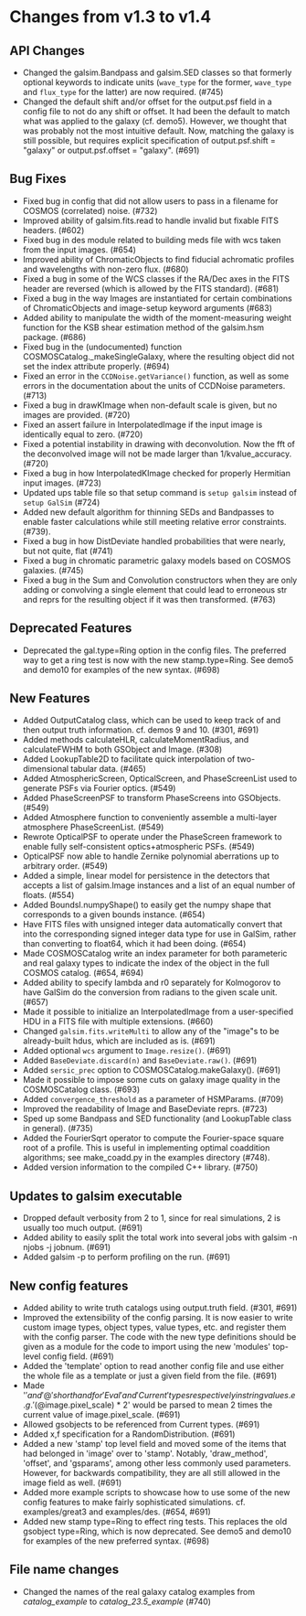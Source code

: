 Changes from v1.3 to v1.4
=========================

API Changes
-----------

- Changed the galsim.Bandpass and galsim.SED classes so that formerly optional
  keywords to indicate units (`wave_type` for the former, `wave_type` and
 `flux_type` for the latter) are now required. (#745)
- Changed the default shift and/or offset for the output.psf field in a config
  file to not do any shift or offset.  It had been the default to match what
  was applied to the galaxy (cf. demo5).  However, we thought that was probably
  not the most intuitive default.  Now, matching the galaxy is still possible,
  but requires explicit specification of output.psf.shift = "galaxy" or
  output.psf.offset = "galaxy". (#691)


Bug Fixes
---------

- Fixed bug in config that did not allow users to pass in a filename for
  COSMOS (correlated) noise.  (#732)
- Improved ability of galsim.fits.read to handle invalid but fixable FITS
  headers. (#602)
- Fixed bug in des module related to building meds file with wcs taken from
  the input images. (#654)
- Improved ability of ChromaticObjects to find fiducial achromatic profiles
  and wavelengths with non-zero flux. (#680)
- Fixed a bug in some of the WCS classes if the RA/Dec axes in the FITS header
  are reversed (which is allowed by the FITS standard). (#681)
- Fixed a bug in the way Images are instantiated for certain combinations of
  ChromaticObjects and image-setup keyword arguments (#683)
- Added ability to manipulate the width of the moment-measuring weight function
  for the KSB shear estimation method of the galsim.hsm package. (#686)
- Fixed bug in the (undocumented) function COSMOSCatalog._makeSingleGalaxy,
  where the resulting object did not set the index attribute properly. (#694)
- Fixed an error in the `CCDNoise.getVariance()` function, as well as some
  errors in the documentation about the units of CCDNoise parameters. (#713)
- Fixed a bug in drawKImage when non-default scale is given, but no images
  are provided. (#720)
- Fixed an assert failure in InterpolatedImage if the input image is
  identically equal to zero. (#720)
- Fixed a potential instability in drawing with deconvolution.  Now the fft of
  the deconvolved image will not be made larger than 1/kvalue_accuracy. (#720)
- Fixed a bug in how InterpolatedKImage checked for properly Hermitian input
  images. (#723)
- Updated ups table file so that setup command is `setup galsim` instead of
  `setup GalSim` (#724)
- Added new default algorithm for thinning SEDs and Bandpasses to enable faster
  calculations while still meeting relative error constraints. (#739).
- Fixed a bug in how DistDeviate handled probabilities that were nearly, but
  not quite, flat (#741)
- Fixed a bug in chromatic parametric galaxy models based on COSMOS galaxies.
  (#745)
- Fixed a bug in the Sum and Convolution constructors when they are only
  adding or convolving a single element that could lead to erroneous str and
  reprs for the resulting object if it was then transformed. (#763)


Deprecated Features
-------------------

- Deprecated the gal.type=Ring option in the config files.  The preferred way
  to get a ring test is now with the new stamp.type=Ring.  See demo5 and demo10
  for examples of the new syntax. (#698)


New Features
------------

- Added OutputCatalog class, which can be used to keep track of and then output
  truth information.  cf. demos 9 and 10. (#301, #691)
- Added methods calculateHLR, calculateMomentRadius, and calculateFWHM to both
  GSObject and Image. (#308)
- Added LookupTable2D to facilitate quick interpolation of two-dimensional
  tabular data. (#465)
- Added AtmosphericScreen, OpticalScreen, and PhaseScreenList used
  to generate PSFs via Fourier optics. (#549)
- Added PhaseScreenPSF to transform PhaseScreens into GSObjects.  (#549)
- Added Atmosphere function to conveniently assemble a multi-layer atmosphere
  PhaseScreenList. (#549)
- Rewrote OpticalPSF to operate under the PhaseScreen framework to enable
  fully self-consistent optics+atmospheric PSFs. (#549)
- OpticalPSF now able to handle Zernike polynomial aberrations up to arbitrary
  order. (#549)
- Added a simple, linear model for persistence in the detectors that accepts a
  list of galsim.Image instances and a list of an equal number of floats. (#554)
- Added BoundsI.numpyShape() to easily get the numpy shape that corresponds
  to a given bounds instance. (#654)
- Have FITS files with unsigned integer data automatically convert that into
  the corresponding signed integer data type for use in GalSim, rather than
  converting to float64, which it had been doing. (#654)
- Made COSMOSCatalog write an index parameter for both parameteric and real
  galaxy types to indicate the index of the object in the full COSMOS catalog.
  (#654, #694)
- Added ability to specify lambda and r0 separately for Kolmogorov to have
  GalSim do the conversion from radians to the given scale unit. (#657)
- Made it possible to initialize an InterpolatedImage from a user-specified
  HDU in a FITS file with multiple extensions. (#660)
- Changed `galsim.fits.writeMulti` to allow any of the "image"s to be
  already-built hdus, which are included as is. (#691)
- Added optional `wcs` argument to `Image.resize()`. (#691)
- Added `BaseDeviate.discard(n)` and `BaseDeviate.raw()`. (#691)
- Added `sersic_prec` option to COSMOSCatalog.makeGalaxy(). (#691)
- Made it possible to impose some cuts on galaxy image quality in the
  COSMOSCatalog class. (#693)
- Added `convergence_threshold` as a parameter of HSMParams. (#709)
- Improved the readability of Image and BaseDeviate reprs. (#723)
- Sped up some Bandpass and SED functionality (and LookupTable class in
  general). (#735)
- Added the FourierSqrt operator to compute the Fourier-space square root of a
  profile.  This is useful in implementing optimal coaddition algorithms; see
  make_coadd.py in the examples directory (#748).
- Added version information to the compiled C++ library. (#750)


Updates to galsim executable
----------------------------

- Dropped default verbosity from 2 to 1, since for real simulations, 2 is
  usually too much output. (#691)
- Added ability to easily split the total work into several jobs with
  galsim -n njobs -j jobnum. (#691)
- Added galsim -p to perform profiling on the run. (#691)


New config features
-------------------

- Added ability to write truth catalogs using output.truth field. (#301, #691)
- Improved the extensibility of the config parsing.  It is now easier to write
  custom image types, object types, value types, etc. and register them with
  the config parser.  The code with the new type definitions should be given
  as a module for the code to import using the new 'modules' top-level
  config field. (#691)
- Added the 'template' option to read another config file and use either the
  whole file as a template or just a given field from the file. (#691)
- Made '$' and '@' shorthand for 'Eval' and 'Current' types respectively in
  string values.  e.g. '$(@image.pixel_scale) * 2' would be parsed to mean
  2 times the current value of image.pixel_scale.  (#691)
- Allowed gsobjects to be referenced from Current types. (#691)
- Added x,f specification for a RandomDistribution. (#691)
- Added a new 'stamp' top level field and moved some of the items that had
  belonged in 'image' over to 'stamp'.  Notably, 'draw_method', 'offset', and
  'gsparams', among other less commonly used parameters.  However, for
  backwards compatibility, they are all still allowed in the image field
  as well. (#691)
- Added more example scripts to showcase how to use some of the new config
  features to make fairly sophisticated simulations.  cf. examples/great3 and
  examples/des. (#654, #691)
- Added new stamp type=Ring to effect ring tests.  This replaces the old
  gsobject type=Ring, which is now deprecated.  See demo5 and demo10 for
  examples of the new preferred syntax. (#698)


File name changes
-----------------

- Changed the names of the real galaxy catalog examples from *catalog_example*
  to *catalog_23.5_example* (#740)
